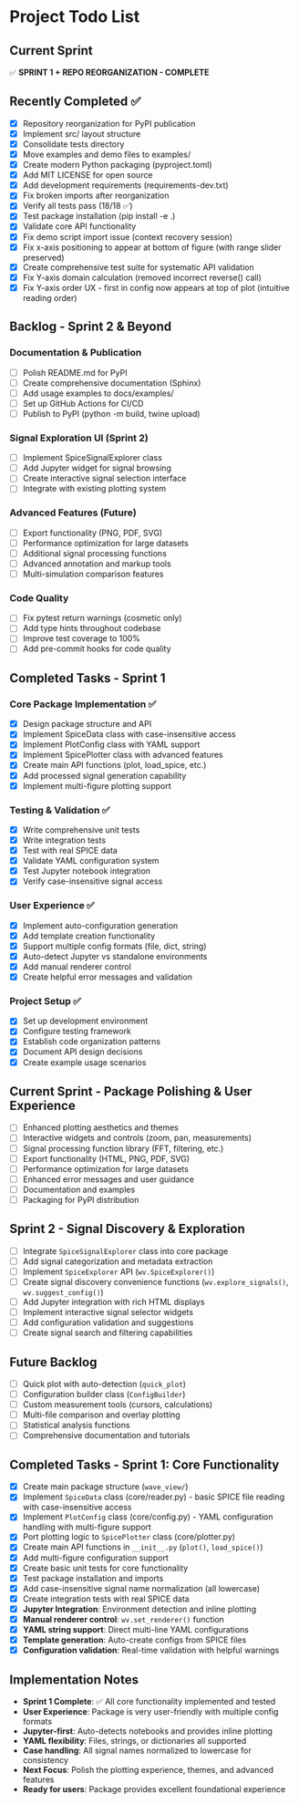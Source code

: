 # Project Todo List

## Current Sprint
✅ **SPRINT 1 + REPO REORGANIZATION - COMPLETE**

## Recently Completed ✅
- [X] Repository reorganization for PyPI publication
- [X] Implement src/ layout structure  
- [X] Consolidate tests directory
- [X] Move examples and demo files to examples/
- [X] Create modern Python packaging (pyproject.toml)
- [X] Add MIT LICENSE for open source
- [X] Add development requirements (requirements-dev.txt)
- [X] Fix broken imports after reorganization
- [X] Verify all tests pass (18/18 ✅)
- [X] Test package installation (pip install -e .)
- [X] Validate core API functionality
- [X] Fix demo script import issue (context recovery session)
- [X] Fix x-axis positioning to appear at bottom of figure (with range slider preserved)
- [X] Create comprehensive test suite for systematic API validation
- [X] Fix Y-axis domain calculation (removed incorrect reverse() call)
- [X] Fix Y-axis order UX - first in config now appears at top of plot (intuitive reading order)

## Backlog - Sprint 2 & Beyond

### Documentation & Publication
- [ ] Polish README.md for PyPI
- [ ] Create comprehensive documentation (Sphinx)
- [ ] Add usage examples to docs/examples/
- [ ] Set up GitHub Actions for CI/CD
- [ ] Publish to PyPI (python -m build, twine upload)

### Signal Exploration UI (Sprint 2)
- [ ] Implement SpiceSignalExplorer class
- [ ] Add Jupyter widget for signal browsing
- [ ] Create interactive signal selection interface
- [ ] Integrate with existing plotting system

### Advanced Features (Future)
- [ ] Export functionality (PNG, PDF, SVG)
- [ ] Performance optimization for large datasets
- [ ] Additional signal processing functions
- [ ] Advanced annotation and markup tools
- [ ] Multi-simulation comparison features

### Code Quality
- [ ] Fix pytest return warnings (cosmetic only)
- [ ] Add type hints throughout codebase
- [ ] Improve test coverage to 100%
- [ ] Add pre-commit hooks for code quality

## Completed Tasks - Sprint 1

### Core Package Implementation ✅
- [X] Design package structure and API
- [X] Implement SpiceData class with case-insensitive access
- [X] Implement PlotConfig class with YAML support
- [X] Implement SpicePlotter class with advanced features
- [X] Create main API functions (plot, load_spice, etc.)
- [X] Add processed signal generation capability
- [X] Implement multi-figure plotting support

### Testing & Validation ✅  
- [X] Write comprehensive unit tests
- [X] Write integration tests
- [X] Test with real SPICE data
- [X] Validate YAML configuration system
- [X] Test Jupyter notebook integration
- [X] Verify case-insensitive signal access

### User Experience ✅
- [X] Implement auto-configuration generation
- [X] Add template creation functionality
- [X] Support multiple config formats (file, dict, string)
- [X] Auto-detect Jupyter vs standalone environments
- [X] Add manual renderer control
- [X] Create helpful error messages and validation

### Project Setup ✅
- [X] Set up development environment
- [X] Configure testing framework
- [X] Establish code organization patterns
- [X] Document API design decisions
- [X] Create example usage scenarios

## Current Sprint - Package Polishing & User Experience
- [ ] Enhanced plotting aesthetics and themes
- [ ] Interactive widgets and controls (zoom, pan, measurements)
- [ ] Signal processing function library (FFT, filtering, etc.)
- [ ] Export functionality (HTML, PNG, PDF, SVG)
- [ ] Performance optimization for large datasets
- [ ] Enhanced error messages and user guidance
- [ ] Documentation and examples
- [ ] Packaging for PyPI distribution

## Sprint 2 - Signal Discovery & Exploration
- [ ] Integrate `SpiceSignalExplorer` class into core package
- [ ] Add signal categorization and metadata extraction 
- [ ] Implement `SpiceExplorer` API (`wv.SpiceExplorer()`)
- [ ] Create signal discovery convenience functions (`wv.explore_signals()`, `wv.suggest_config()`)
- [ ] Add Jupyter integration with rich HTML displays
- [ ] Implement interactive signal selector widgets
- [ ] Add configuration validation and suggestions
- [ ] Create signal search and filtering capabilities

## Future Backlog
- [ ] Quick plot with auto-detection (`quick_plot`)
- [ ] Configuration builder class (`ConfigBuilder`)
- [ ] Custom measurement tools (cursors, calculations)
- [ ] Multi-file comparison and overlay plotting
- [ ] Statistical analysis functions
- [ ] Comprehensive documentation and tutorials

## Completed Tasks - Sprint 1: Core Functionality
- [X] Create main package structure (`wave_view/`)
- [X] Implement `SpiceData` class (core/reader.py) - basic SPICE file reading with case-insensitive access
- [X] Implement `PlotConfig` class (core/config.py) - YAML configuration handling with multi-figure support
- [X] Port plotting logic to `SpicePlotter` class (core/plotter.py)
- [X] Create main API functions in `__init__.py` (`plot()`, `load_spice()`)
- [X] Add multi-figure configuration support
- [X] Create basic unit tests for core functionality
- [X] Test package installation and imports
- [X] Add case-insensitive signal name normalization (all lowercase)
- [X] Create integration tests with real SPICE data
- [X] **Jupyter Integration**: Environment detection and inline plotting
- [X] **Manual renderer control**: `wv.set_renderer()` function
- [X] **YAML string support**: Direct multi-line YAML configurations
- [X] **Template generation**: Auto-create configs from SPICE files
- [X] **Configuration validation**: Real-time validation with helpful warnings

## Implementation Notes
- **Sprint 1 Complete**: ✅ All core functionality implemented and tested
- **User Experience**: Package is very user-friendly with multiple config formats
- **Jupyter-first**: Auto-detects notebooks and provides inline plotting
- **YAML flexibility**: Files, strings, or dictionaries all supported
- **Case handling**: All signal names normalized to lowercase for consistency
- **Next Focus**: Polish the plotting experience, themes, and advanced features
- **Ready for users**: Package provides excellent foundational experience 